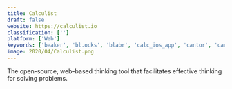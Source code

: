 ```yaml
---
title: Calculist
draft: false 
website: https://calculist.io
classification: ['']
platform: ['Web']
keywords: ['beaker', 'bl.ocks', 'blabr', 'calc_ios_app', 'cantor', 'carbide', 'data-forge_notebook', 'eve', 'hyperdeck', 'kajero', 'kite', 'numi', 'observable_hq', 'opalcalc', 'qalculate!', 'runkit', 'speedcrunch', 'wakari', 'ipython', 'iodide']
image: 2020/04/Calculist.png
---
```

The open-source, web-based thinking tool that facilitates effective thinking for solving problems.